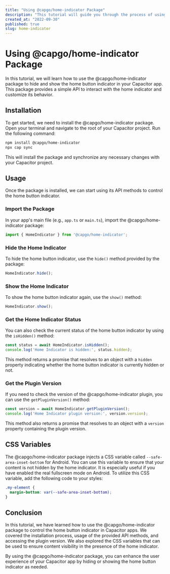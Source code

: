 ```yaml
---
title: "Using @capgo/home-indicator Package"
description: "This tutorial will guide you through the process of using the @capgo/home-indicator package to hide and show the home button indicator in your Capacitor app."
created_at: "2022-09-30"
published: true
slug: home-indicator
---
```


# Using @capgo/home-indicator Package

In this tutorial, we will learn how to use the @capgo/home-indicator package to hide and show the home button indicator in your Capacitor app. This package provides a simple API to interact with the home indicator and customize its behavior.

## Installation

To get started, we need to install the @capgo/home-indicator package. Open your terminal and navigate to the root of your Capacitor project. Run the following command:

```bash
npm install @capgo/home-indicator
npx cap sync
```

This will install the package and synchronize any necessary changes with your Capacitor project.

## Usage

Once the package is installed, we can start using its API methods to control the home button indicator.

### Import the Package

In your app's main file (e.g., `app.ts` or `main.ts`), import the @capgo/home-indicator package:

```typescript
import { HomeIndicator } from '@capgo/home-indicator';
```

### Hide the Home Indicator

To hide the home button indicator, use the `hide()` method provided by the package:

```typescript
HomeIndicator.hide();
```

### Show the Home Indicator

To show the home button indicator again, use the `show()` method:

```typescript
HomeIndicator.show();
```

### Get the Home Indicator Status

You can also check the current status of the home button indicator by using the `isHidden()` method:

```typescript
const status = await HomeIndicator.isHidden();
console.log('Home Indicator is hidden:', status.hidden);
```

This method returns a promise that resolves to an object with a `hidden` property indicating whether the home button indicator is currently hidden or not.

### Get the Plugin Version

If you need to check the version of the @capgo/home-indicator plugin, you can use the `getPluginVersion()` method:

```typescript
const version = await HomeIndicator.getPluginVersion();
console.log('Home Indicator plugin version:', version.version);
```

This method also returns a promise that resolves to an object with a `version` property containing the plugin version.

## CSS Variables

The @capgo/home-indicator package injects a CSS variable called `--safe-area-inset-bottom` for Android. You can use this variable to ensure that your content is not hidden by the home indicator. It is especially useful if you have enabled the real fullscreen mode on Android. To utilize this CSS variable, add the following code to your styles:

```css
.my-element {
  margin-bottom: var(--safe-area-inset-bottom);
}
```

## Conclusion

In this tutorial, we have learned how to use the @capgo/home-indicator package to control the home button indicator in Capacitor apps. We covered the installation process, usage of the provided API methods, and accessing the plugin version. We also explored the CSS variables that can be used to ensure content visibility in the presence of the home indicator.

By using the @capgo/home-indicator package, you can enhance the user experience of your Capacitor app by hiding or showing the home button indicator as needed.